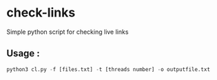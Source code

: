 # check-links
Simple python script for checking live links

Usage :
-
```python
python3 cl.py -f [files.txt] -t [threads number] -o outputfile.txt
```

